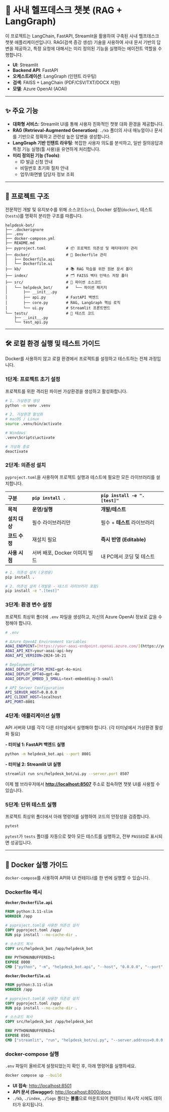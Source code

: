 # 💼 사내 헬프데스크 챗봇 (RAG + LangGraph)

이 프로젝트는 LangChain, FastAPI, Streamlit을 활용하여 구축된 사내 헬프데스크 챗봇 애플리케이션입니다. RAG(검색 증강 생성) 기술을 사용하여 사내 문서 기반의 답변을 제공하고, 특정 요청에 대해서는 미리 정의된 기능을 실행하는 에이전트 역할을 수행합니다.

-   **UI**: Streamlit
-   **Backend API**: FastAPI
-   **오케스트레이션**: LangGraph (인텐트 라우팅)
-   **검색**: FAISS + LangChain (PDF/CSV/TXT/DOCX 지원)
-   **모델**: Azure OpenAI (AOAI)

---

## ✨ 주요 기능

-   **대화형 서비스**: Streamlit UI를 통해 사용자 친화적인 챗봇 대화 환경을 제공합니다.
-   **RAG (Retrieval-Augmented Generation)**: `./kb` 폴더의 사내 매뉴얼이나 문서를 기반으로 정확하고 관련성 높은 답변을 생성합니다.
-   **LangGraph 기반 인텐트 라우팅**: 복잡한 사용자 의도를 분석하고, 일반 질의응답과 특정 기능 실행(툴 사용)을 유연하게 처리합니다.
-   **미리 정의된 기능 (Tools)**:
    -   ID 발급 신청 안내
    -   비밀번호 초기화 절차 안내
    -   업무/화면별 담당자 정보 조회

---

## 📄 프로젝트 구조

전문적인 개발 및 유지보수를 위해 소스코드(`src`), Docker 설정(`docker`), 테스트(`tests`)를 명확히 분리한 구조를 따릅니다.

```
helpdesk-bot/
├── .dockerignore
├── .env
├── docker-compose.yml
├── README.md
├── pyproject.toml         # 📦 프로젝트 의존성 및 메타데이터 관리
├── docker/                # 🐳 Dockerfile 관리
│   ├── Dockerfile.api
│   └── Dockerfile.ui
├── kb/                    # 📚 RAG 학습을 위한 원본 문서 폴더
├── index/                 # 🗂️ FAISS 벡터 인덱스 저장 폴더
├── src/                   # 🐍 파이썬 소스코드
│   └── helpdesk_bot/      #   └── 파이썬 패키지
│       ├── __init__.py
│       ├── api.py         # FastAPI 백엔드
│       ├── core.py        # RAG, LangGraph 핵심 로직
│       └── ui.py          # Streamlit 프론트엔드
└── tests/                 # 🧪 테스트 코드
    ├── __init__.py
    └── test_api.py
```

---

## 🛠️ 로컬 환경 실행 및 테스트 가이드

Docker를 사용하지 않고 로컬 환경에서 프로젝트를 설정하고 테스트하는 전체 과정입니다.

### 1단계: 프로젝트 초기 설정
프로젝트를 위한 격리된 파이썬 가상환경을 생성하고 활성화합니다.

```bash
# 1. 가상환경 생성
python -m venv .venv

# 2. 가상환경 활성화
# macOS / Linux
source .venv/bin/activate

# Windows
.venv\Scripts\activate

# 가상화 종료
deactivate
```

### 2단계: 의존성 설치
`pyproject.toml`을 사용하여 프로젝트 실행과 테스트에 필요한 모든 라이브러리를 설치합니다.

| 구분 | `pip install .` | `pip install -e ".[test]"` |
| :--- | :--- | :--- |
| **목적** | **운영/실행** | **개발/테스트** |
| **설치 대상** | 필수 라이브러리만 | 필수 + **테스트** 라이브러리 |
| **코드 수정** | 재설치 필요 | **즉시 반영 (Editable)** |
| **사용 시점** | 서버 배포, Docker 이미지 빌드 | 내 PC에서 코딩 및 테스트 |


```bash
# 1. 의존성 설치 (운영용)
pip install .

# 2. 의존성 설치 (개발용 - 테스트 라이브러리 포함)
pip install -e ".[test]"
```

### 3단계: 환경 변수 설정
프로젝트 최상위 폴더에 `.env` 파일을 생성하고, 자신의 Azure OpenAI 정보로 값을 수정해야 합니다.

```bash
# .env

# Azure OpenAI Environment Variables
AOAI_ENDPOINT=[https://your-aoai-endpoint.openai.azure.com/](https://your-aoai-endpoint.openai.azure.com/)
AOAI_API_KEY=your-aoai-api-key
AOAI_API_VERSION=2024-10-21

# Deployments
AOAI_DEPLOY_GPT4O_MINI=gpt-4o-mini
AOAI_DEPLOY_GPT4O=gpt-4o
AOAI_DEPLOY_EMBED_3_SMALL=text-embedding-3-small

# API Server Configuration
API_SERVER_HOST=0.0.0.0
API_CLIENT_HOST=localhost
API_PORT=8001
```

### 4단계: 애플리케이션 실행
API 서버와 UI를 각각 다른 터미널에서 실행해야 합니다. (각 터미널에서 가상환경 활성화 필요)

**- 터미널 1: FastAPI 백엔드 실행**
```bash
python -m helpdesk_bot.api --port 8001
```

**- 터미널 2: Streamlit UI 실행**
```bash
streamlit run src/helpdesk_bot/ui.py --server.port 8507
```
이제 웹 브라우저에서 **[http://localhost:8507](http://localhost:8507)** 주소로 접속하면 챗봇 UI를 사용할 수 있습니다.

### 5단계: 단위 테스트 실행
프로젝트 최상위 폴더에서 아래 명령어를 실행하여 코드의 안정성을 검증합니다.

```bash
pytest
```
`pytest`가 `tests` 폴더를 자동으로 찾아 모든 테스트를 실행하고, 전부 `PASSED`로 표시되면 성공입니다.

---

## 🐳 Docker 실행 가이드
`docker-compose`를 사용하여 API와 UI 컨테이너를 한 번에 실행할 수 있습니다.

### Dockerfile 예시
**`docker/Dockerfile.api`**
```dockerfile
FROM python:3.11-slim
WORKDIR /app

# pyproject.toml을 사용한 의존성 설치
COPY pyproject.toml /app/
RUN pip install --no-cache-dir .

# 소스코드 복사
COPY src/helpdesk_bot /app/helpdesk_bot

ENV PYTHONUNBUFFERED=1
EXPOSE 8000
CMD ["python", "-m", "helpdesk_bot.api", "--host", "0.0.0.0", "--port", "8000"]
```

**`docker/Dockerfile.ui`**
```dockerfile
FROM python:3.11-slim
WORKDIR /app

# pyproject.toml을 사용한 의존성 설치
COPY pyproject.toml /app/
RUN pip install --no-cache-dir .

# 소스코드 복사
COPY src/helpdesk_bot /app/helpdesk_bot

ENV PYTHONUNBUFFERED=1
EXPOSE 8501
CMD ["streamlit", "run", "helpdesk_bot/ui.py", "--server.address=0.0.0.0", "--server.port=8501"]
```

### docker-compose 실행
`.env` 파일이 올바르게 설정되었는지 확인 후, 아래 명령어를 실행하세요.

```bash
docker compose up --build
```

-   **UI 접속**: [http://localhost:8501](http://localhost:8501)
-   **API 문서 (Swagger)**: [http://localhost:8000/docs](http://localhost:8000/docs)
-   `./kb`, `./index`, `./logs` 폴더는 **볼륨**으로 마운트되어 컨테이너 재시작 시에도 데이터가 유지됩니다.
